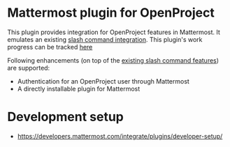 # Mattermost plugin for OpenProject
This plugin provides integration for OpenProject features in Mattermost. It emulates an existing [slash command integration](https://github.com/girish17/op-mattermost). This plugin's work progress can be tracked [here](https://github.com/girish17/op-mattermost-plugin/projects/1)

Following enhancements (on top of the [existing slash command features](https://github.com/girish17/op-mattermost/wiki#about-op-mattermost)) are supported:
- Authentication for an OpenProject user through Mattermost
- A directly installable plugin for Mattermost

# Development setup
- https://developers.mattermost.com/integrate/plugins/developer-setup/
